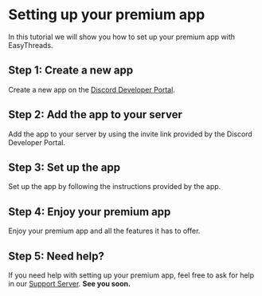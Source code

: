 # Setting up your premium app
In this tutorial we will show you how to set up your premium app with EasyThreads.
## Step 1: Create a new app
Create a new app on the [Discord Developer Portal](https://discord.com/developers/applications).
## Step 2: Add the app to your server
Add the app to your server by using the invite link provided by the Discord Developer Portal.
## Step 3: Set up the app
Set up the app by following the instructions provided by the app.
## Step 4: Enjoy your premium app
Enjoy your premium app and all the features it has to offer.
## Step 5: Need help?
If you need help with setting up your premium app, feel free to ask for help in our [Support Server](https://discord.gg/3rgReesP5Q).
**See you soon.**